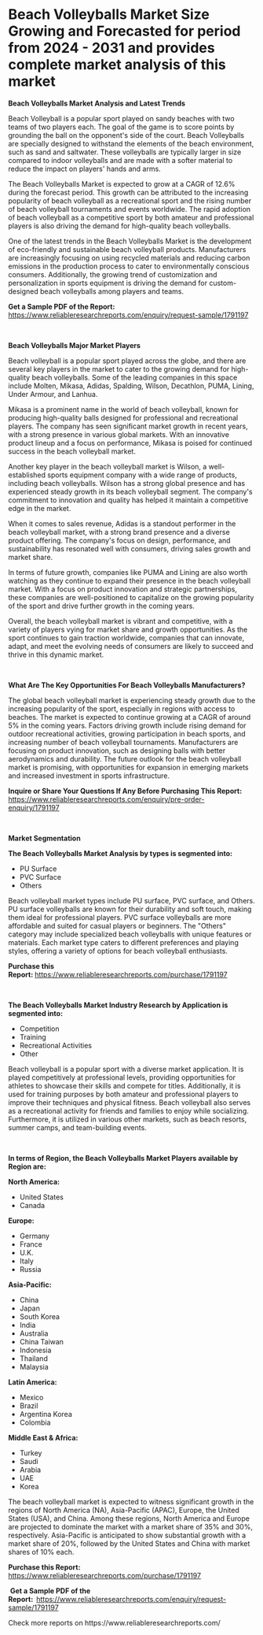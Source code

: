 <p><h1>Beach Volleyballs Market Size Growing and Forecasted for period from 2024 - 2031 and provides complete market analysis of this market</h1></p><p><strong>Beach Volleyballs Market Analysis and Latest Trends</strong></p>
<p><p>Beach Volleyball is a popular sport played on sandy beaches with two teams of two players each. The goal of the game is to score points by grounding the ball on the opponent's side of the court. Beach Volleyballs are specially designed to withstand the elements of the beach environment, such as sand and saltwater. These volleyballs are typically larger in size compared to indoor volleyballs and are made with a softer material to reduce the impact on players' hands and arms.</p><p>The Beach Volleyballs Market is expected to grow at a CAGR of 12.6% during the forecast period. This growth can be attributed to the increasing popularity of beach volleyball as a recreational sport and the rising number of beach volleyball tournaments and events worldwide. The rapid adoption of beach volleyball as a competitive sport by both amateur and professional players is also driving the demand for high-quality beach volleyballs.</p><p>One of the latest trends in the Beach Volleyballs Market is the development of eco-friendly and sustainable beach volleyball products. Manufacturers are increasingly focusing on using recycled materials and reducing carbon emissions in the production process to cater to environmentally conscious consumers. Additionally, the growing trend of customization and personalization in sports equipment is driving the demand for custom-designed beach volleyballs among players and teams.</p></p>
<p><strong>Get a Sample PDF of the Report:&nbsp;</strong> <a href="https://www.reliableresearchreports.com/enquiry/request-sample/1791197">https://www.reliableresearchreports.com/enquiry/request-sample/1791197</a></p>
<p>&nbsp;</p>
<p><strong>Beach Volleyballs Major Market Players</strong></p>
<p><p>Beach volleyball is a popular sport played across the globe, and there are several key players in the market to cater to the growing demand for high-quality beach volleyballs. Some of the leading companies in this space include Molten, Mikasa, Adidas, Spalding, Wilson, Decathlon, PUMA, Lining, Under Armour, and Lanhua.</p><p>Mikasa is a prominent name in the world of beach volleyball, known for producing high-quality balls designed for professional and recreational players. The company has seen significant market growth in recent years, with a strong presence in various global markets. With an innovative product lineup and a focus on performance, Mikasa is poised for continued success in the beach volleyball market.</p><p>Another key player in the beach volleyball market is Wilson, a well-established sports equipment company with a wide range of products, including beach volleyballs. Wilson has a strong global presence and has experienced steady growth in its beach volleyball segment. The company's commitment to innovation and quality has helped it maintain a competitive edge in the market.</p><p>When it comes to sales revenue, Adidas is a standout performer in the beach volleyball market, with a strong brand presence and a diverse product offering. The company's focus on design, performance, and sustainability has resonated well with consumers, driving sales growth and market share.</p><p>In terms of future growth, companies like PUMA and Lining are also worth watching as they continue to expand their presence in the beach volleyball market. With a focus on product innovation and strategic partnerships, these companies are well-positioned to capitalize on the growing popularity of the sport and drive further growth in the coming years.</p><p>Overall, the beach volleyball market is vibrant and competitive, with a variety of players vying for market share and growth opportunities. As the sport continues to gain traction worldwide, companies that can innovate, adapt, and meet the evolving needs of consumers are likely to succeed and thrive in this dynamic market.</p></p>
<p>&nbsp;</p>
<p><strong>What Are The Key Opportunities For Beach Volleyballs Manufacturers?</strong></p>
<p><p>The global beach volleyball market is experiencing steady growth due to the increasing popularity of the sport, especially in regions with access to beaches. The market is expected to continue growing at a CAGR of around 5% in the coming years. Factors driving growth include rising demand for outdoor recreational activities, growing participation in beach sports, and increasing number of beach volleyball tournaments. Manufacturers are focusing on product innovation, such as designing balls with better aerodynamics and durability. The future outlook for the beach volleyball market is promising, with opportunities for expansion in emerging markets and increased investment in sports infrastructure.</p></p>
<p><strong>Inquire or Share Your Questions If Any Before Purchasing This Report:</strong> <a href="https://www.reliableresearchreports.com/enquiry/pre-order-enquiry/1791197">https://www.reliableresearchreports.com/enquiry/pre-order-enquiry/1791197</a></p>
<p>&nbsp;</p>
<p><strong>Market Segmentation</strong></p>
<p><strong>The Beach Volleyballs Market Analysis by types is segmented into:</strong></p>
<p><ul><li>PU Surface</li><li>PVC Surface</li><li>Others</li></ul></p>
<p><p>Beach volleyball market types include PU surface, PVC surface, and Others. PU surface volleyballs are known for their durability and soft touch, making them ideal for professional players. PVC surface volleyballs are more affordable and suited for casual players or beginners. The "Others" category may include specialized beach volleyballs with unique features or materials. Each market type caters to different preferences and playing styles, offering a variety of options for beach volleyball enthusiasts.</p></p>
<p><strong>Purchase this Report:&nbsp;</strong><a href="https://www.reliableresearchreports.com/purchase/1791197">https://www.reliableresearchreports.com/purchase/1791197</a></p>
<p>&nbsp;</p>
<p><strong>The Beach Volleyballs Market Industry Research by Application is segmented into:</strong></p>
<p><ul><li>Competition</li><li>Training</li><li>Recreational Activities</li><li>Other</li></ul></p>
<p><p>Beach volleyball is a popular sport with a diverse market application. It is played competitively at professional levels, providing opportunities for athletes to showcase their skills and compete for titles. Additionally, it is used for training purposes by both amateur and professional players to improve their techniques and physical fitness. Beach volleyball also serves as a recreational activity for friends and families to enjoy while socializing. Furthermore, it is utilized in various other markets, such as beach resorts, summer camps, and team-building events.</p></p>
<p>&nbsp;</p>
<p><strong>In terms of Region, the Beach Volleyballs Market Players available by Region are:</strong></p>
<p>
    <p> <strong> North America: </strong>
        <ul>
            <li>United States</li>
            <li>Canada</li>
        </ul>
        </p> 
    <p> <strong> Europe: </strong>
        <ul>
            <li>Germany</li>
            <li>France</li>
            <li>U.K.</li>
            <li>Italy</li>
            <li>Russia</li>
        </ul>
        </p> 
    <p> <strong> Asia-Pacific: </strong>
        <ul>
            <li>China</li>
            <li>Japan</li>
            <li>South Korea</li>
            <li>India</li>
            <li>Australia</li>
            <li>China Taiwan</li>
            <li>Indonesia</li>
            <li>Thailand</li>
            <li>Malaysia</li>
        </ul>
        </p> 
    <p> <strong> Latin America: </strong>
        <ul>
            <li>Mexico</li>
            <li>Brazil</li>
            <li>Argentina Korea</li>
            <li>Colombia</li>
        </ul>
        </p> 
    <p> <strong> Middle East & Africa: </strong>
        <ul>
            <li>Turkey</li>
            <li>Saudi</li>
            <li>Arabia</li>
            <li>UAE</li>
            <li>Korea</li>
        </ul>
    </p>
    </p>
<p><p>The beach volleyball market is expected to witness significant growth in the regions of North America (NA), Asia-Pacific (APAC), Europe, the United States (USA), and China. Among these regions, North America and Europe are projected to dominate the market with a market share of 35% and 30%, respectively. Asia-Pacific is anticipated to show substantial growth with a market share of 20%, followed by the United States and China with market shares of 10% each.</p></p>
<p><strong>Purchase this Report: </strong><a href="https://www.reliableresearchreports.com/purchase/1791197">https://www.reliableresearchreports.com/purchase/1791197</a></p>
<p>&nbsp;<strong>Get a Sample PDF of the Report:&nbsp;&nbsp;</strong><a href="https://www.reliableresearchreports.com/enquiry/request-sample/1791197">https://www.reliableresearchreports.com/enquiry/request-sample/1791197</a></p>
<p><strong></strong></p>
<p>Check more reports on https://www.reliableresearchreports.com/</p>